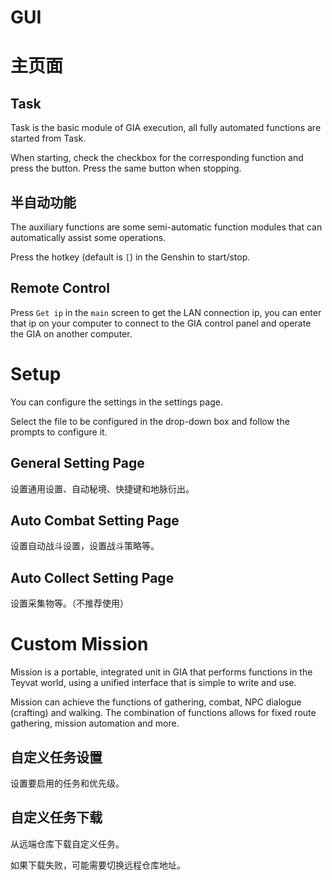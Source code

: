 # GUI

# 主页面

## Task

Task is the basic module of GIA execution, all fully automated functions are started from Task.

When starting, check the checkbox for the corresponding function and press the button. Press the same button when stopping.

## 半自动功能

The auxiliary functions are some semi-automatic function modules that can automatically assist some operations.

Press the hotkey (default is `[`) in the Genshin to start/stop.

## Remote Control

Press `Get ip` in the `main` screen to get the LAN connection ip, you can enter that ip on your computer to connect to the GIA control panel and operate the GIA on another computer.

# Setup

You can configure the settings in the settings page.

Select the file to be configured in the drop-down box and follow the prompts to configure it.

## General Setting Page

设置通用设置、自动秘境、快捷键和地脉衍出。

## Auto Combat Setting Page

设置自动战斗设置，设置战斗策略等。

## Auto Collect Setting Page

设置采集物等。（不推荐使用）

# Custom Mission

Mission is a portable, integrated unit in GIA that performs functions in the Teyvat world, using a unified interface that is simple to write and use.

Mission can achieve the functions of gathering, combat, NPC dialogue (crafting) and walking. The combination of functions allows for fixed route gathering, mission automation and more.

## 自定义任务设置

设置要启用的任务和优先级。

## 自定义任务下载

从远端仓库下载自定义任务。

如果下载失败，可能需要切换远程仓库地址。
